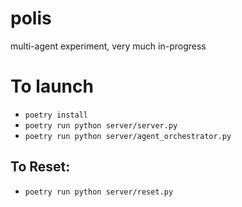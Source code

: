 # polis
multi-agent experiment, very much in-progress


# To launch
* `poetry install`
* `poetry run python server/server.py`
* `poetry run python server/agent_orchestrator.py`

## To Reset:
* `poetry run python server/reset.py`
